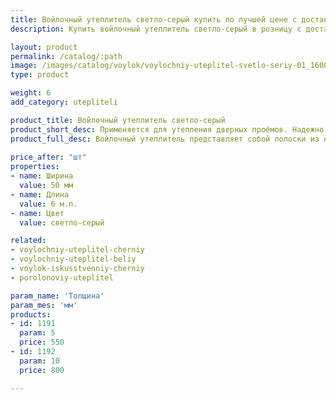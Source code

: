 ```yaml
---
title: Войлочный утеплитель светло-серый купить по лучшей цене с доставкой - Поролоныч
description: Купить войлочный утеплитель светло-серый в розницу с доставкой по Москве в интернет-магазине Поролоныча.

layout: product
permalink: /catalog/:path
image: /images/catalog/voylok/voylochniy-uteplitel-svetlo-seriy-01_1600w.jpg
type: product

weight: 6
add_category: utepliteli

product_title: Войлочный утеплитель светло-серый
product_short_desc: Применяется для утепления дверных проёмов. Надежно защищает от сквозняков и попадания холодного воздуха в помещение.
product_full_desc: Войлочный утеплитель представляет собой полоски из натурального войлока шириной 50 мм. Используется для утепления дверей и окон. Обладает отличными тепло- и звукоизоляционными свойствами.
        
price_after: "шт"
properties:
- name: Ширина
  value: 50 мм
- name: Длина
  value: 6 м.п.
- name: Цвет
  value: светло-серый

related:
- voylochniy-uteplitel-cherniy
- voylochniy-uteplitel-beliy
- voylok-iskusstvenniy-cherniy
- porolonoviy-uteplitel

param_name: 'Толщина'
param_mes: 'мм'
products:
- id: 1191
  param: 5
  price: 550
- id: 1192
  param: 10
  price: 800

---
```


